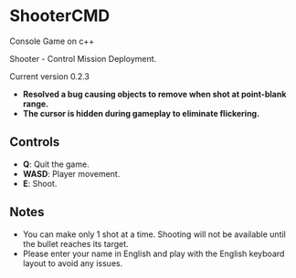 # ShooterCMD
Console Game on c++

Shooter - Control Mission Deployment.

Current version 0.2.3

- **Resolved a bug causing objects to remove when shot at point-blank range.**
- **The cursor is hidden during gameplay to eliminate flickering.**

## Controls
- **Q**: Quit the game.
- **WASD**: Player movement.
- **E**: Shoot.

## Notes
- You can make only 1 shot at a time. Shooting will not be available until the bullet reaches its target.
- Please enter your name in English and play with the English keyboard layout to avoid any issues.

